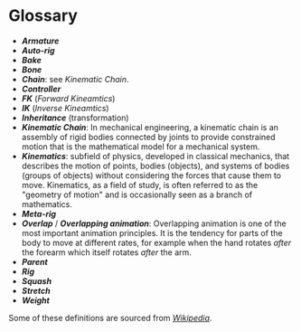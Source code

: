# Glossary

- ***Armature***
- ***Auto-rig***
- ***Bake***
- ***Bone***
- ***Chain***: see *Kinematic Chain*.
- ***Controller***
- ***FK*** (*Forward Kineamtics*)
- ***IK*** (*Inverse Kineamtics*)
- ***Inheritance*** (transformation)
- ***Kinematic Chain***: In mechanical engineering, a kinematic chain is an assembly of rigid bodies connected by joints to provide constrained motion that is the mathematical model for a mechanical system.
- ***Kinematics***: subfield of physics, developed in classical mechanics, that describes the motion of points, bodies (objects), and systems of bodies (groups of objects) without considering the forces that cause them to move. Kinematics, as a field of study, is often referred to as the "geometry of motion" and is occasionally seen as a branch of mathematics.
- ***Meta-rig***
- ***Overlap*** / ***Overlapping animation***: Overlapping animation is one of the most important animation principles. It is the tendency for parts of the body to move at different rates, for example when the hand rotates *after* the forearm which itself rotates *after* the arm.
- ***Parent***
- ***Rig***
- ***Squash***
- ***Stretch***
- ***Weight***

Some of these definitions are sourced from *[Wikipedia](https://wikipedia.org)*.
